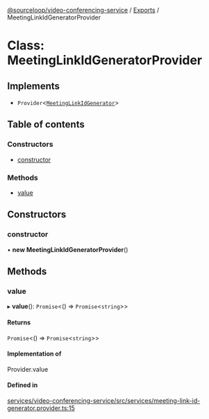 [@sourceloop/video-conferencing-service](../README.md) / [Exports](../modules.md) / MeetingLinkIdGeneratorProvider

# Class: MeetingLinkIdGeneratorProvider

## Implements

- `Provider`<[`MeetingLinkIdGenerator`](../modules.md#meetinglinkidgenerator)\>

## Table of contents

### Constructors

- [constructor](MeetingLinkIdGeneratorProvider.md#constructor)

### Methods

- [value](MeetingLinkIdGeneratorProvider.md#value)

## Constructors

### constructor

• **new MeetingLinkIdGeneratorProvider**()

## Methods

### value

▸ **value**(): `Promise`<() => `Promise`<`string`\>\>

#### Returns

`Promise`<() => `Promise`<`string`\>\>

#### Implementation of

Provider.value

#### Defined in

[services/video-conferencing-service/src/services/meeting-link-id-generator.provider.ts:15](https://github.com/sourcefuse/loopback4-microservice-catalog/blob/93a7f917/services/video-conferencing-service/src/services/meeting-link-id-generator.provider.ts#L15)
